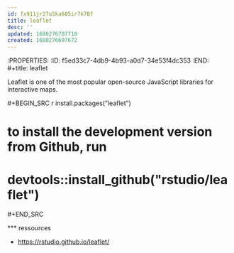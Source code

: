 ```yaml
---
id: fx911jr27u5ka605ir7k78f
title: leaflet
desc: ''
updated: 1680276707710
created: 1680276697672
---
```


:PROPERTIES:
:ID:       f5ed33c7-4db9-4b93-a0d7-34e53f4dc353
:END:
#+title: leaflet

Leaflet is one of the most popular open-source JavaScript libraries for
interactive maps.

#+BEGIN_SRC r
install.packages("leaflet")
# to install the development version from Github, run
# devtools::install_github("rstudio/leaflet")
#+END_SRC

*** ressources

- https://rstudio.github.io/leaflet/